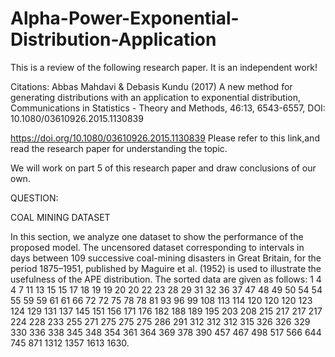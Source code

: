 # Alpha-Power-Exponential-Distribution-Application

This is a review of  the following research paper. It is an independent work!

Citations: Abbas Mahdavi & Debasis Kundu (2017) A new method for generating distributions with an application to exponential distribution, Communications in Statistics - Theory and Methods, 46:13, 6543-6557, DOI: 10.1080/03610926.2015.1130839


 https://doi.org/10.1080/03610926.2015.1130839 Please refer to this link,and read the research paper for understanding the topic.
 
 We will work on part 5 of this research paper and draw conclusions of our own.
 
 QUESTION:
 
 COAL MINING DATASET
 
In this section, we analyze one dataset to show the performance of the proposed model. The
uncensored dataset corresponding to intervals in days between 109 successive coal-mining
disasters in Great Britain, for the period 1875–1951, published by Maguire et al. (1952) is
used to illustrate the usefulness of the APE distribution. The sorted data are given as follows:
1 4 4 7 11 13 15 15 17 18 19 19 20 20 22 23 28 29 31 32 36 37 47 48 49 50 54 54 55 59 59 61 61
66 72 72 75 78 78 81 93 96 99 108 113 114 120 120 120 123 124 129 131 137 145 151 156 171
176 182 188 189 195 203 208 215 217 217 217 224 228 233 255 271 275 275 275 286 291 312
312 312 315 326 326 329 330 336 338 345 348 354 361 364 369 378 390 457 467 498 517 566
644 745 871 1312 1357 1613 1630.

